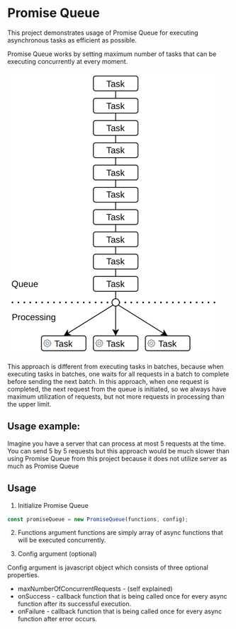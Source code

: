 # Promise Queue
This project demonstrates usage of Promise Queue for executing asynchronous tasks as efficient as possible.

Promise Queue works by setting maximum number of tasks that can be executing concurrently at every moment.

![Queue Diagram](/assets/Screenshot%20from%202023-03-30%2012-44-40.png)

This approach is different from executing tasks in batches, because when executing tasks in batches, one waits for all requests in a batch to complete before sending the next batch. In this approach, when one request is completed, the next request from the queue is initiated, so we always have maximum utilization of requests, but not more requests in processing than the upper limit.

## Usage example:
Imagine you have a server that can process at most 5 requests at the time. You can send 5 by 5 requests but this approach would be much slower than using Promise Queue from this project because it does not utilize server as much as Promise Queue

## Usage
1. Initialize Promise Queue 
```ts
const promiseQueue = new PromiseQueue(functions, config);
```
2. Functions argument
functions are simply array of async functions that will be executed concurrently.

3. Config argument (optional)

Config argument is javascript object which consists of three optional properties. 

- maxNumberOfConcurrentRequests - (self explained)
- onSuccess - callback function that is being called once for every async function after its successful execution.
- onFailure - callback function that is being called once for every async function after error occurs.
